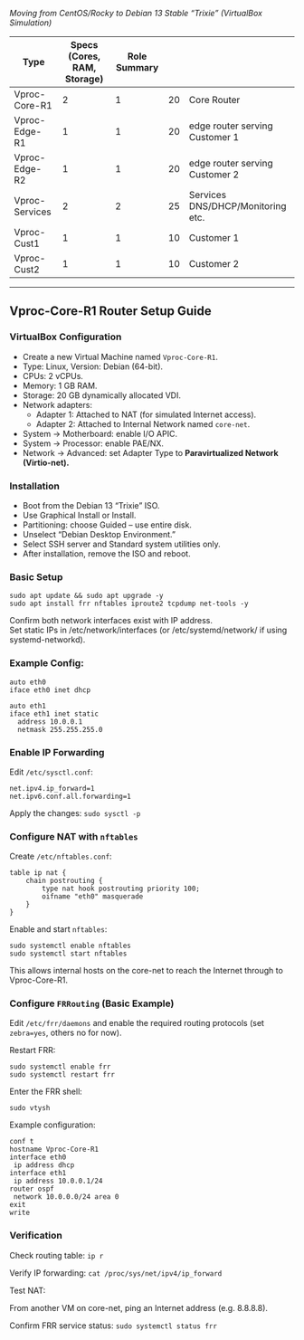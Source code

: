 *Moving from CentOS/Rocky to Debian 13 Stable “Trixie” (VirtualBox Simulation)*

| Type           | Specs (Cores, RAM, Storage) | Role Summary |     |                                   |
| -------------- | --------------------------- | ------------ | --- | --------------------------------- |
| Vproc-Core-R1  | 2                           | 1            | 20  | Core Router                       |
| Vproc-Edge-R1  | 1                           | 1            | 20  | edge router serving Customer 1    |
| Vproc-Edge-R2  | 1                           | 1            | 20  | edge router serving Customer 2    |
| Vproc-Services | 2                           | 2            | 25  | Services DNS/DHCP/Monitoring etc. |
| Vproc-Cust1    | 1                           | 1            | 10  | Customer 1                        |
| Vproc-Cust2    | 1                           | 1            | 10  | Customer 2                        |

---

## Vproc-Core-R1 Router Setup Guide

### VirtualBox Configuration
- Create a new Virtual Machine named `Vproc-Core-R1`.
- Type: Linux, Version: Debian (64-bit).
- CPUs: 2 vCPUs.
- Memory: 1 GB RAM.
- Storage: 20 GB dynamically allocated VDI.
- Network adapters:
  - Adapter 1: Attached to NAT (for simulated Internet access).
  - Adapter 2: Attached to Internal Network named `core-net`.
- System → Motherboard: enable I/O APIC.
- System → Processor: enable PAE/NX.
- Network → Advanced: set Adapter Type to **Paravirtualized Network (Virtio-net).**

### Installation
- Boot from the Debian 13 “Trixie” ISO.
- Use Graphical Install or Install.
- Partitioning: choose Guided – use entire disk.
- Unselect “Debian Desktop Environment.”
- Select SSH server and Standard system utilities only.
- After installation, remove the ISO and reboot.

### Basic Setup

```
sudo apt update && sudo apt upgrade -y  
sudo apt install frr nftables iproute2 tcpdump net-tools -y
```

Confirm both network interfaces exist with IP address.  
Set static IPs in /etc/network/interfaces (or /etc/systemd/network/ if using systemd-networkd).

### Example Config:
```
auto eth0
iface eth0 inet dhcp

auto eth1
iface eth1 inet static
  address 10.0.0.1
  netmask 255.255.255.0
```
### Enable IP Forwarding
Edit `/etc/sysctl.conf`:
```
net.ipv4.ip_forward=1
net.ipv6.conf.all.forwarding=1
```

Apply the changes:
```sudo sysctl -p```

### Configure NAT with `nftables`

Create `/etc/nftables.conf`:
```
table ip nat {
    chain postrouting {
        type nat hook postrouting priority 100;
        oifname "eth0" masquerade
    }
}
```

Enable and start `nftables`:
```
sudo systemctl enable nftables
sudo systemctl start nftables
```

This allows internal hosts on the core-net to reach the Internet through to Vproc-Core-R1.

### Configure `FRRouting` (Basic Example)

Edit `/etc/frr/daemons` and enable the required routing protocols
(set `zebra=yes`, others no for now).

Restart FRR:
```
sudo systemctl enable frr
sudo systemctl restart frr
```
Enter the FRR shell:

`sudo vtysh`

Example configuration:
```
conf t
hostname Vproc-Core-R1
interface eth0
 ip address dhcp
interface eth1
 ip address 10.0.0.1/24
router ospf
 network 10.0.0.0/24 area 0
exit
write
```
### Verification

Check routing table: `ip r`

Verify IP forwarding: 
```cat /proc/sys/net/ipv4/ip_forward```

Test NAT:

From another VM on core-net, ping an Internet address (e.g. 8.8.8.8).

Confirm FRR service status: `sudo systemctl status frr`